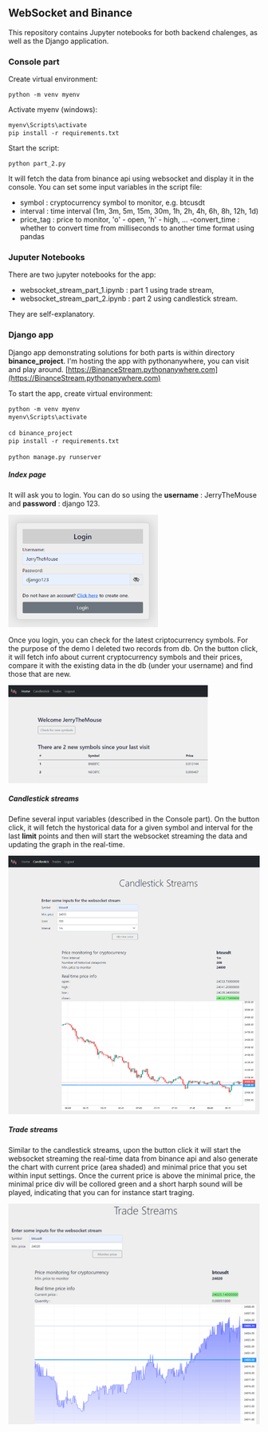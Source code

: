 ## WebSocket and Binance 

This repository contains Jupyter notebooks for both backend chalenges, as well as the Django application.

### **Console part**

Create virtual environment:
```
python -m venv myenv
```

Activate myenv (windows):
```
myenv\Scripts\activate
pip install -r requirements.txt
```

Start the script:
```
python part_2.py
```
It will fetch the data from binance api using websocket and display it in the console. You can set some input variables in the script file:
- symbol : cryptocurrency symbol to monitor, e.g. btcusdt
- interval : time interval (1m, 3m, 5m, 15m, 30m, 1h, 2h, 4h, 6h, 8h, 12h, 1d)
- price_tag : price to monitor, 'o' - open, 'h' - high, ...
-convert_time : whether to convert time from milliseconds to another time format using pandas

### **Juputer Notebooks**

There are two jupyter notebooks for the app:
- websocket_stream_part_1.ipynb : part 1 using trade stream,
- websocket_stream_part_2.ipynb : part 2 using candlestick stream.

They are self-explanatory.


### **Django app**

Django app demonstrating solutions for both parts is within directory **binance_project**.
I'm hosting the app with pythonanywhere, you can visit and play around.
[https://BinanceStream.pythonanywhere.com](https://BinanceStream.pythonanywhere.com)

To start the app, create virtual environment:

```
python -m venv myenv
myenv\Scripts\activate

cd binance_project
pip install -r requirements.txt

python manage.py runserver
```


##### **Index page**

It will ask you to login. You can do so using the **username** : JerryTheMouse and **password** : django 123.

<img width="300" src="imgs/img-2.png" />

Once you login, you can check for the latest criptocurrency symbols. For the purpose of the demo I deleted two records from db. On the button click, it will fetch info about current cryptocurrency symbols and their prices, compare it with the existing data in the db (under your username) and find those that are new.

<img width="400" src="imgs/img-3.png" />

##### **Candlestick streams**

Define several input variables (described in the Console part).
On the button click, it will fetch the hystorical data for a given symbol and interval for the last **limit** points and then will start the websocket streaming the data and updating the graph in the real-time.

<img width="700" src="imgs/img-4.png" />


##### **Trade streams**

Similar to the candlestick streams, upon the button click it will start the websocket streaming the real-time data from binance api and also generate the chart with current price (area shaded) and minimal price that you set within input settings. Once the current price is above the minimal price, the minimal price div will be collored green and a short harph sound will be played, indicating that you can for instance start traging.

<img width="700" src="imgs/img-5.png" />
